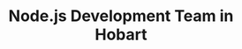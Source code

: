 ---
title: Node.js Development Team in Hobart
permalink: /landings/locations/hobart/developer/node-js
technology: Node.js
location: Hobart
---